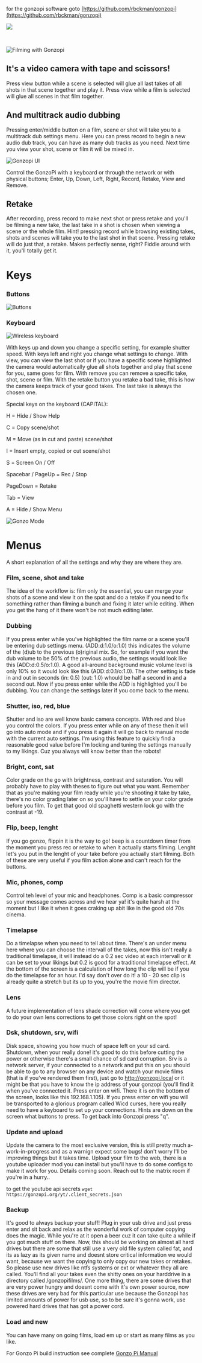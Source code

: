 
for the gonzopi software goto [https://github.com/rbckman/gonzopi](https://github.com/rbckman/gonzopi)

![](gonzopi-logo.png)

<br>

![Filming with Gonzopi](gonzopi_filming.jpeg)

It's a video camera with tape and scissors!
---------------------------------------------------------
Press view button while a scene is selected will glue all last takes of all shots in that scene together and play it. Press view while a film is selected will glue all scenes in that film together.

And multitrack audio dubbing
----------------------------
Pressing enter/middle button on a film, scene or shot will take you to a multitrack dub settings menu. Here you can press record to begin a new audio dub track, you can have as many dub tracks as you need. Next time you view your shot, scene or film it will be mixed in.

![Gonzopi UI](gonzopi-gui.jpeg)

Control the GonzoPi with a keyboard or through the network or with physical buttons; Enter, Up, Down, Left, Right, Record, Retake, View and Remove.

Retake
-------
After recording, press record to make next shot or press retake and you'll be filming a new take, the last take in a shot is chosen when viewing a scene or the whole film.
Hint! pressing record while browsing existing takes, shots and scenes will take you to the last shot in that scene. Pressing retake will do just that, a retake. Makes perfectly sense, right? Fiddle around with it, you'll totally get it.

Keys
====

### Buttons
![Buttons](buttons.png)

### Keyboard
![Wireless keyboard](keyboard.jpg)

With keys up and down you change a specific setting, for example shutter speed. With keys left and right you change what settings to change. With view, you can view the last shot or if you have a specific scene highlighted the camera would automatically glue all shots together and play that scene for you, same goes for film. With remove you can remove a specific take, shot, scene or film. With the retake button you retake a bad take, this is how the camera keeps track of your good takes. The last take is always the chosen one.

Special keys on the keyboard (CAPITAL):

H = Hide / Show Help

C = Copy scene/shot

M = Move (as in cut and paste) scene/shot

I = Insert empty, copied or cut scene/shot

S = Screen On / Off

Spacebar / PageUp = Rec / Stop

PageDown = Retake

Tab = View

A = Hide / Show Menu

![Gonzo Mode](gonzopi_gonzomode.jpeg)

Menus
=====
A short explanation of all the settings and why they are where they are.

### Film, scene, shot and take
The idea of the workflow is: film only the essential, you can merge your shots of a scene and view it on the spot and do a retake if you need to fix something rather than filming a bunch and fixing it later while editing. When you get the hang of it there won't be not much editing later.

### Dubbing
If you press enter while you've highlighted the film name or a scene you'll be entering dub settings menu. (ADD:d:1.0/o:1.0) this indicates the volume of the (d)ub to the previous (o)riginal mix. So, for example if you want the dub volume to be 50% of the previous audio, the settings would look like this (ADD:d:0.5/o:1.0). A good all-around background music volume level is only 10% so it would look like this (ADD:d:0.1/o:1.0). The other setting is fade in and out in seconds (in: 0.5) (out: 1.0) whould be half a second in and a second out. Now if you press enter while the ADD is highlighted you'll be dubbing. You can change the settings later if you come back to the menu.

### Shutter, iso, red, blue
Shutter and iso are well know basic camera concepts. With red and blue you control the colors. If you press enter while on any of these then it will go into auto mode and if you press it again it will go back to manual mode with the current auto settings. I'm using this feature to quickly find a reasonable good value before I'm locking and tuning the settings manually to my likings. Cuz you always will know better than the robots!

### Bright, cont, sat
Color grade on the go with brightness, contrast and saturation. You will probably have to play with theses to figure out what you want. Remember that as you're making your film ready while you're shooting it take by take, there's no color grading later on so you'll have to settle on your color grade before you film. To get that good old spaghetti western look go with the contrast at -19.

### Flip, beep, lenght
If you go gonzo, flippin it is the way to go! beep is a countdown timer from the moment you press rec or retake to when it actually starts filming. Lenght let's you put in the lenght of your take before you actually start filming. Both of these are very useful if you film action alone and can't reach for the buttons. 

### Mic, phones, comp
Control teh level of your mic and headphones. Comp is a basic compressor so your message comes across and we hear ya! it's quite harsh at the moment but I like it when it goes craking up abit like in the good old 70s cinema.

### Timelapse
Do a timelapse when you need to tell about time. There's an under menu here where you can choose the intervall of the takes, now this isn't really a traditional timelapse, it will instead do a 0.2 sec video at each intervall or it can be set to your likings but 0.2 is good for a traditional timelapse effect. At the bottom of the screen is a calculation of how long the clip will be if you do the timelapse for an hour. I'd say don't over do it! a 10 - 20 sec clip is already quite a stretch but its up to you, you're the movie film director.

### Lens
A future implementation of lens shade correction will come where you get to do your own lens corrections to get those colors right on the spot!

### Dsk, shutdown, srv, wifi
Disk space, showing you how much of space left on your sd card. Shutdown, when your really done! it's good to do this before cutting the power or otherwise there's a small chance of sd card corruption. Srv is a network server, if your connected to a network and put this on you should be able to go to any browser on any device and watch your movie films (that is if you've rendered them first), just go to http://gonzopi.local or it might be that you have to know the ip address of your gonzopi (you'll find it when you've connected it. Press enter on wifi. There it is on the bottom of the screen, looks like this 192.168.1.105). If you press enter on wifi you will be transported to a glorious program called Wicd curses, here you really need to have a keyboard to set up your connections. Hints are down on the screen what buttons to press. To get back into Gonzopi press "q".

### Update and upload
Update the camera to the most exclusive version, this is still pretty much a-work-in-progress and as a warnign expect some bugs! don't worry I'll be improving things but it takes time. Upload your film to the web, there is a youtube uploader mod you can install but you'll have to do some configs to make it work for you. Details coming soon. Reach out to the matrix room if you're in a hurry..

to get the youtube api secrets `wget https://gonzopi.org/yt/.client_secrets.json`

### Backup
It's good to always backup your stuff! Plug in your usb drive and just press enter and sit back and relax as the wonderful work of computer copying does the magic. While you're at it open a beer cuz it can take quite a while if you got much stuff on there. Now, this should be working on almost all hard drives but there are some that still use a very old file system called fat, and its as lazy as its given name and doesnt store critical information we would want, because we want the copying to only copy our new takes or retakes. So please use new drives like ntfs systems or ext or whatever they all are called. You'll find all your takes even the shitty ones on your harddrive in a directory called /gonzopifilms/. One more thing, there are some drives that are very power hungry and doesnt come with it's own power source, now these drives are very bad for this particular use because the Gonzopi has limited amounts of power for usb use, so to be sure it's gonna work, use powered hard drives that has got a power cord.

### Load and new
You can have many on going films, load em up or start as many films as you like.

For Gonzo Pi build instruction see complete [Gonzo Pi Manual](https://github.com/rbckman/gonzopi_build/blob/master/gonzopi-manual.md#building-repairing-and-modding)
